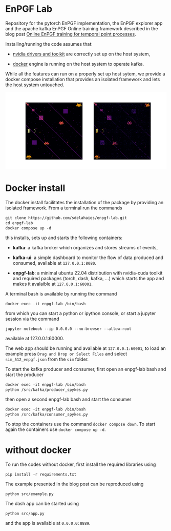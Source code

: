 # EnPGF Lab 
Repository for the pytorch EnPGF implementation, the EnPGF explorer app and the apache kafka EnPGF Online training framework described in the blog post [Online EnPGF training for temporal point processes](https://sdelahaies.github.io/enpgf-lab.html).

Installing/running the code assumes that:

* [nvidia drivers and toolkit](https://docs.nvidia.com/datacenter/cloud-native/container-toolkit/install-guide.html) are correctly set up on the host system,

* [docker](https://docs.docker.com/engine/) engine is running on the host system to operate kafka.

While all the features can run on a properly set up host sytem, we provide a docker compose installation that provides an isolated framework and lets the host system untouched. 

![excitation matrix](/assets/alpha.png "Excitation matrix")

# Docker install

The docker install facilitates the installation of the package by providing an isolated framework. From a terminal run the commands

```
git clone https://github.com/sdelahaies/enpgf-lab.git
cd enpgf-lab
docker compose up -d
```

this installs, sets up and starts the following containers:

* **kafka**: a kafka broker which organizes and stores streams of events,

* **kafka-ui**: a simple dashboard to monitor the flow of data produced and consumed, available at `127.0.0.1:8080`.

* **enpgf-lab**: a minimal ubuntu 22.04 distribution with nvidia-cuda toolkit and required packages (torch, dash, kafka, ...) which starts the app and makes it avalaible at `127.0.0.1:60001`. 

A terminal bash is available by running the command
```
docker exec -it enpgf-lab /bin/bash
```

from which you can start a python or ipython console, or start a jupyter session via the command
```
jupyter notebook --ip 0.0.0.0 --no-browser --allow-root
```
available at 127.0.0.1:60000. 

The web app should be running and available at `127.0.0.1:60001`, to load an example press `Drag and Drop or Select Files` and select `sim_512_enpgf.json` from the `sim` folder.

To start the kafka producer and consumer, first open an enpgf-lab bash and start the producer
```
docker exec -it enpgf-lab /bin/bash
python /src/kafka/producer_spykes.py
```
then open a second enpgf-lab bash and start the consumer
```
docker exec -it enpgf-lab /bin/bash
python /src/kafka/consumer_spykes.py
```
To stop the containers use the command `docker compose down`. To start again the containers use `docker compose up -d`.

# without docker
To run the codes without docker, first install the required libraries using 
```
pip install -r requirements.txt
```
The example presented in the blog post can be reproduced using 
```
python src/example.py
```
The dash app can be started using 
```
python src/app.py
```
and the app is available at `0.0.0.0:8889`.